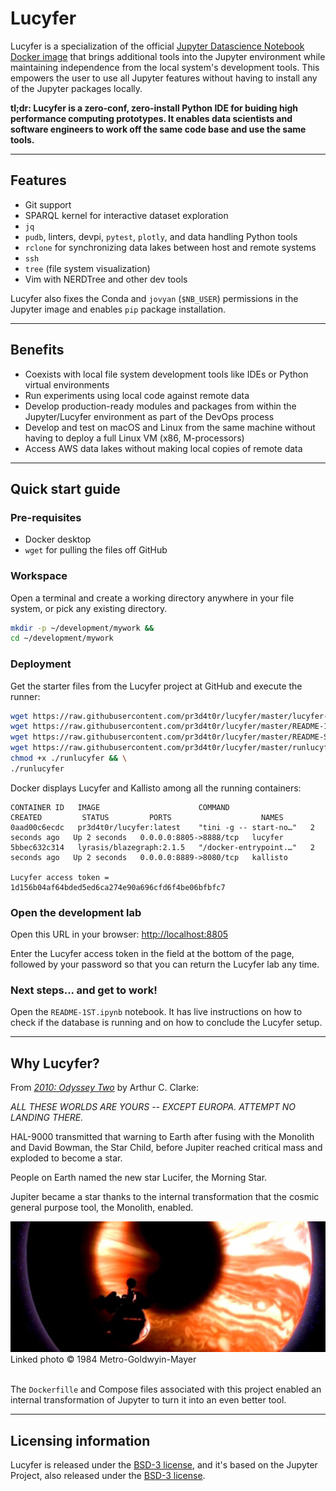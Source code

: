 # Lucyfer

Lucyfer is a specialization of the official [Jupyter Datascience Notebook Docker
image](https://hub.docker.com/r/jupyter/datascience-notebook/tags/) that brings
additional tools into the Jupyter environment while maintaining independence
from the local system's development tools.  This empowers the user to use all
Jupyter features without having to install any of the Jupyter packages locally.

**tl;dr:  Lucyfer is a zero-conf, zero-install Python IDE for buiding high
performance computing prototypes.  It enables data scientists and software
engineers to work off the same code base and use the same tools.**


---
## Features

- Git support
- SPARQL kernel for interactive dataset exploration
- `jq`
- `pudb`, linters, devpi, `pytest`, `plotly`, and data handling Python tools
- `rclone` for synchronizing data lakes between host and remote systems
- `ssh`
- `tree` (file system visualization)
- Vim with NERDTree and other dev tools

Lucyfer also fixes the Conda and `jovyan` (`$NB_USER`) permissions in the 
Jupyter image and enables `pip` package installation.


---
## Benefits

- Coexists with local file system development tools like IDEs or Python
  virtual environments
- Run experiments using local code against remote data
- Develop production-ready modules and packages from within the Jupyter/Lucyfer
  environment as part of the DevOps process
- Develop and test on macOS and Linux from the same machine without having to
  deploy a full Linux VM (x86, M-processors)
- Access AWS data lakes without making local copies of remote data


---
## Quick start guide


### Pre-requisites

- Docker desktop
- `wget` for pulling the files off GitHub


### Workspace

Open a terminal and create a working directory anywhere in your file system, or
pick any existing directory.

```zsh
mkdir -p ~/development/mywork && 
cd ~/development/mywork
```


### Deployment

Get the starter files from the Lucyfer project at GitHub and execute the runner:

```zsh
wget https://raw.githubusercontent.com/pr3d4t0r/lucyfer/master/lucyfer-compose.yaml && \
wget https://raw.githubusercontent.com/pr3d4t0r/lucyfer/master/README-1ST.ipynb && \
wget https://raw.githubusercontent.com/pr3d4t0r/lucyfer/master/README-SPARQL.ipynb && \
wget https://raw.githubusercontent.com/pr3d4t0r/lucyfer/master/runlucyfer && \
chmod +x ./runlucyfer && \
./runlucyfer 

```

Docker displays Lucyfer and Kallisto among all the running containers:

```
CONTAINER ID   IMAGE                      COMMAND                  CREATED         STATUS         PORTS                    NAMES
0aad00c6ecdc   pr3d4t0r/lucyfer:latest    "tini -g -- start-no…"   2 seconds ago   Up 2 seconds   0.0.0.0:8805->8888/tcp   lucyfer
5bbec632c314   lyrasis/blazegraph:2.1.5   "/docker-entrypoint.…"   2 seconds ago   Up 2 seconds   0.0.0.0:8889->8080/tcp   kallisto

Lucyfer access token = 1d156b04af64bded5ed6ca274e90a696cfd6f4be06bfbfc7
```


### Open the development lab

Open this URL in your browser:  <a href='http://localhost:8805' target='_blank'>http://localhost:8805</a>

Enter the Lucyfer access token in the field at the bottom of the page, followed
by your password so that you can return the Lucyfer lab any time.


### Next steps... and get to work!

Open the `README-1ST.ipynb` notebook.  It has live instructions on how to check
if the database is running and on how to conclude the Lucyfer setup.


---
## Why Lucyfer?

From _[2010:  Odyssey Two](https://en.wikipedia.org/wiki/2010:_Odyssey_Two)_
by Arthur C. Clarke:

_ALL THESE WORLDS ARE YOURS -- EXCEPT EUROPA.  ATTEMPT NO LANDING THERE._

HAL-9000 transmitted that warning to Earth after fusing with the Monolith and
David Bowman, the Star Child, before Jupiter reached critical mass and
exploded to become a star.

People on Earth named the new star Lucifer, the Morning Star.

Jupiter became a star thanks to the internal transformation that the cosmic 
general purpose tool, the Monolith, enabled.

<img src='./resources/Lucyfer-Discovery.png'>
Linked photo &COPY; 1984 Metro-Goldwyin-Mayer<br><br>


The `Dockerfille` and Compose files associated with this project enabled an 
internal transformation of Jupyter to turn it into an even better tool.


---
## Licensing information

Lucyfer is released under the [BSD-3 license](./LICENSE.txt), and it's based
on the  Jupyter Project, also released under the [BSD-3 license](https://github.com/jupyter/docker-stacks/blob/master/LICENSE.md).
